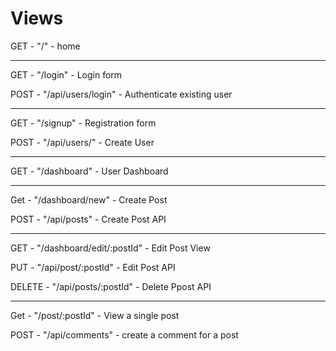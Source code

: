 # Views

GET - "/" - home 

---

GET - "/login" - Login form 

POST - "/api/users/login" - Authenticate existing user

---

GET - "/signup" - Registration form

POST - "/api/users/" - Create User

---

GET - "/dashboard" -  User Dashboard 

---

Get - "/dashboard/new" - Create Post 

POST - "/api/posts" - Create Post API

---

GET - "/dashboard/edit/:postId" - Edit Post View

PUT - "/api/post/:postId" - Edit Post API

DELETE - "/api/posts/:postId" - Delete Ppost API

---

Get - "/post/:postId" - View a single post 

POST - "/api/comments" - create a comment for a post
